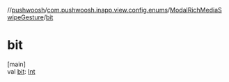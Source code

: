 //[pushwoosh](../../../index.md)/[com.pushwoosh.inapp.view.config.enums](../index.md)/[ModalRichMediaSwipeGesture](index.md)/[bit](bit.md)

# bit

[main]\
val [bit](bit.md): [Int](https://kotlinlang.org/api/latest/jvm/stdlib/kotlin-stdlib/kotlin/-int/index.html)
